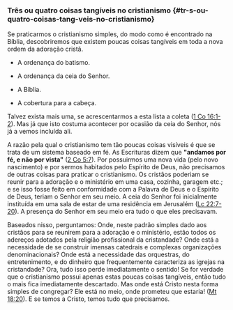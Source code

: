 ### Três ou quatro coisas tangíveis no cristianismo {#tr-s-ou-quatro-coisas-tang-veis-no-cristianismo}

Se praticarmos o cristianismo simples, do modo como é encontrado na Bíblia, descobriremos que existem poucas coisas tangíveis em toda a nova ordem da adoração cristã.

*   A ordenança do batismo.

*   A ordenança da ceia do Senhor.

*   A Bíblia.

*   A cobertura para a cabeça.

Talvez exista mais uma, se acrescentarmos a esta lista a coleta ([1 Co 16:1-2](http://bibliaonline.com.br/acf/1co/16/1-2)). Mas já que isto costuma acontecer por ocasião da ceia do Senhor, nós já a vemos incluída ali.

A razão pela qual o cristianismo tem tão poucas coisas visíveis é que se trata de um sistema baseado em fé. As Escrituras dizem que **&quot;andamos por fé, e não por vista&quot;** ([2 Co 5:7](http://bibliaonline.com.br/acf/2co/5/7)). Por possuirmos uma nova vida (pelo novo nascimento) e por sermos habitados pelo Espírito de Deus, não precisamos de outras coisas para praticar o cristianismo. Os cristãos poderiam se reunir para a adoração e o ministério em uma casa, cozinha, garagem etc.; e se isso fosse feito em conformidade com a Palavra de Deus e o Espírito de Deus, teriam o Senhor em seu meio. A ceia do Senhor foi inicialmente instituída em uma sala de estar de uma residência em Jerusalém ([Lc 22:7-20](http://bibliaonline.com.br/acf/lc/22/7-20)). A presença do Senhor em seu meio era tudo o que eles precisavam.

Baseados nisso, perguntamos: Onde, neste padrão simples dado aos cristãos para se reunirem para a adoração e o ministério, estão todos os adereços adotados pela religião profissional da cristandade? Onde está a necessidade de se construir imensas catedrais e complexas organizações denominacionais? Onde está a necessidade das orquestras, do entretenimento, e do dinheiro que frequentemente caracteriza as igrejas na cristandade? Ora, tudo isso perde imediatamente o sentido! Se for verdade que o cristianismo possui apenas estas poucas coisas tangíveis, então tudo o mais fica imediatamente descartado. Mas onde está Cristo nesta forma simples de congregar? Ele está no meio, onde prometeu que estaria! ([Mt 18:20](http://bibliaonline.com.br/acf/mt/18/20)). E se temos a Cristo, temos tudo que precisamos.